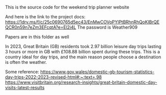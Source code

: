 This is the source code for the weekend trip planner website


And here is the link to the project docs: https://1drv.ms/f/c/25c0690765d5ec43/EnMwCOVoPYlPtBRhnRhQoKIBrQEQCR0n59n7eZm3EFcqtA?e=El2i4L
The password is Weather909


Papers are in this folder as well 




In 2023, Great Britain (GB) residents took 2.97 billion leisure day trips lasting 3 hours or more in GB with £108.88 billion spent during these trips. This is a country ideal for day trips, and the main reason people choose a destination is often the weather.

Some reference:
https://www.gov.wales/domestic-gb-tourism-statistics-day-trips-2022-2023-revised-html#:~:text=,98
https://www.visitbritain.org/research-insights/great-britain-domestic-day-visits-latest-results

